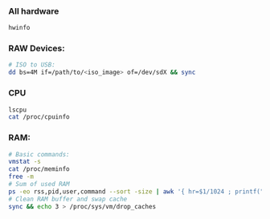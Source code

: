### All hardware 
```bash
hwinfo
```
### RAW Devices:
```bash
# ISO to USB:
dd bs=4M if=/path/to/<iso_image> of=/dev/sdX && sync
```
### CPU
```bash
lscpu
cat /proc/cpuinfo
```
###  RAM:
```bash
# Basic commands:
vmstat -s
cat /proc/meminfo
free -m
# Sum of used RAM
ps -eo rss,pid,user,command --sort -size | awk '{ hr=$1/1024 ; printf("%13.2f Mb ",hr) } { for ( x=4 ; x<=NF ; x++ ) { printf("%s ",$x) } print "" }' | awk '{print $1}' | paste -sd+ | bc
# Clean RAM buffer and swap cache
sync && echo 3 > /proc/sys/vm/drop_caches
```
